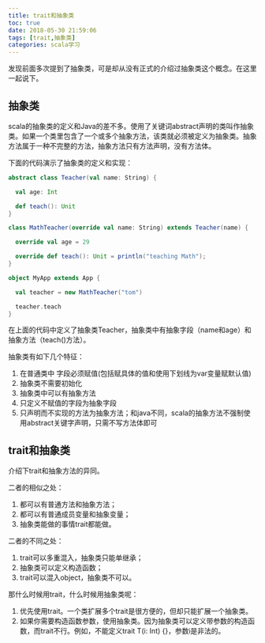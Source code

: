 ```yaml
---
title: trait和抽象类
toc: true
date: 2018-05-30 21:59:06
tags: [trait,抽象类]
categories: scala学习
---
```


发现前面多次提到了抽象类，可是却从没有正式的介绍过抽象类这个概念。在这里一起说下。

## 抽象类

scala的抽象类的定义和Java的差不多。使用了关键词abstract声明的类叫作抽象类。如果一个类里包含了一个或多个抽象方法，该类就必须被定义为抽象类。抽象方法属于一种不完整的方法，抽象方法只有方法声明，没有方法体。

下面的代码演示了抽象类的定义和实现：

```scala
abstract class Teacher(val name: String) {

  val age: Int

  def teach(): Unit
}

class MathTeacher(override val name: String) extends Teacher(name) {

  override val age = 29

  override def teach(): Unit = println("teaching Math");
}

object MyApp extends App {

  val teacher = new MathTeacher("tom")

  teacher.teach
}
```

在上面的代码中定义了抽象类Teacher，抽象类中有抽象字段（name和age）和抽象方法（teach()方法）。

抽象类有如下几个特征：

1. 在普通类中 字段必须赋值(包括赋具体的值和使用下划线为var变量赋默认值) 
1. 抽象类不需要初始化
1. 抽象类中可以有抽象方法 
1. 只定义不赋值的字段为抽象字段 
1. 只声明而不实现的方法为抽象方法；和java不同，scala的抽象方法不强制使用abstract关键字声明，只需不写方法体即可

## trait和抽象类

介绍下trait和抽象方法的异同。

二者的相似之处：

1. 都可以有普通方法和抽象方法；
2. 都可以有普通成员变量和抽象变量；
3. 抽象类能做的事情trait都能做。

二者的不同之处：

1. trait可以多重混入，抽象类只能单继承；
1. 抽象类可以定义构造函数；
1. trait可以混入object，抽象类不可以。

那什么时候用trait，什么时候用抽象类呢：

1. 优先使用trait。一个类扩展多个trait是很方便的，但却只能扩展一个抽象类。
1. 如果你需要构造函数参数，使用抽象类。因为抽象类可以定义带参数的构造函数，而trait不行。例如，不能定义trait T(i: Int) {}，参数i是非法的。
